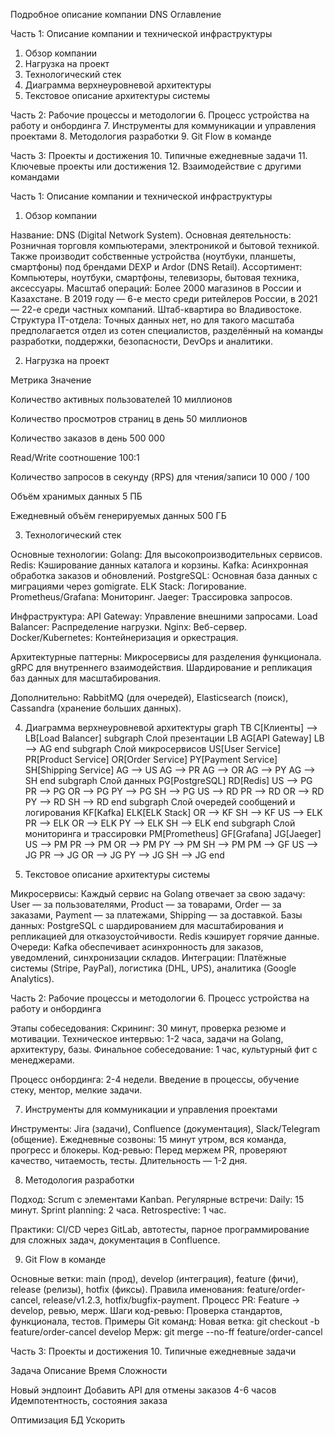 Подробное описание компании DNS
Оглавление

Часть 1: Описание компании и технической инфраструктуры
1. Обзор компании
2. Нагрузка на проект
3. Технологический стек
4. Диаграмма верхнеуровневой архитектуры
5. Текстовое описание архитектуры системы


Часть 2: Рабочие процессы и методологии
6. Процесс устройства на работу и онбординга
7. Инструменты для коммуникации и управления проектами
8. Методология разработки
9. Git Flow в команде


Часть 3: Проекты и достижения
10. Типичные ежедневные задачи
11. Ключевые проекты или достижения
12. Взаимодействие с другими командами



Часть 1: Описание компании и технической инфраструктуры
1. Обзор компании

Название: DNS (Digital Network System).
Основная деятельность: Розничная торговля компьютерами, электроникой и бытовой техникой. Также производит собственные устройства (ноутбуки, планшеты, смартфоны) под брендами DEXP и Ardor (DNS Retail).
Ассортимент: Компьютеры, ноутбуки, смартфоны, телевизоры, бытовая техника, аксессуары.
Масштаб операций: Более 2000 магазинов в России и Казахстане. В 2019 году — 6-е место среди ритейлеров России, в 2021 — 22-е среди частных компаний. Штаб-квартира во Владивостоке.
Структура IT-отдела: Точных данных нет, но для такого масштаба предполагается отдел из сотен специалистов, разделённый на команды разработки, поддержки, безопасности, DevOps и аналитики.

2. Нагрузка на проект



Метрика
Значение



Количество активных пользователей
10 миллионов


Количество просмотров страниц в день
50 миллионов


Количество заказов в день
500 000


Read/Write соотношение
100:1


Количество запросов в секунду (RPS) для чтения/записи
10 000 / 100


Объём хранимых данных
5 ПБ


Ежедневный объём генерируемых данных
500 ГБ


3. Технологический стек

Основные технологии:
Golang: Для высокопроизводительных сервисов.
Redis: Кэширование данных каталога и корзины.
Kafka: Асинхронная обработка заказов и обновлений.
PostgreSQL: Основная база данных с миграциями через gomigrate.
ELK Stack: Логирование.
Prometheus/Grafana: Мониторинг.
Jaeger: Трассировка запросов.


Инфраструктура:
API Gateway: Управление внешними запросами.
Load Balancer: Распределение нагрузки.
Nginx: Веб-сервер.
Docker/Kubernetes: Контейнеризация и оркестрация.


Архитектурные паттерны:
Микросервисы для разделения функционала.
gRPC для внутреннего взаимодействия.
Шардирование и репликация баз данных для масштабирования.


Дополнительно: RabbitMQ (для очередей), Elasticsearch (поиск), Cassandra (хранение больших данных).

4. Диаграмма верхнеуровневой архитектуры
   graph TB
   C[Клиенты] --> LB[Load Balancer]
   subgraph Слой презентации
   LB
   AG[API Gateway]
   LB --> AG
   end
   subgraph Слой микросервисов
   US[User Service]
   PR[Product Service]
   OR[Order Service]
   PY[Payment Service]
   SH[Shipping Service]
   AG --> US
   AG --> PR
   AG --> OR
   AG --> PY
   AG --> SH
   end
   subgraph Слой данных
   PG[PostgreSQL]
   RD[Redis]
   US --> PG
   PR --> PG
   OR --> PG
   PY --> PG
   SH --> PG
   US --> RD
   PR --> RD
   OR --> RD
   PY --> RD
   SH --> RD
   end
   subgraph Слой очередей сообщений и логирования
   KF[Kafka]
   ELK[ELK Stack]
   OR --> KF
   SH --> KF
   US --> ELK
   PR --> ELK
   OR --> ELK
   PY --> ELK
   SH --> ELK
   end
   subgraph Слой мониторинга и трассировки
   PM[Prometheus]
   GF[Grafana]
   JG[Jaeger]
   US --> PM
   PR --> PM
   OR --> PM
   PY --> PM
   SH --> PM
   PM --> GF
   US --> JG
   PR --> JG
   OR --> JG
   PY --> JG
   SH --> JG
   end

5. Текстовое описание архитектуры системы

Микросервисы: Каждый сервис на Golang отвечает за свою задачу: User — за пользователями, Product — за товарами, Order — за заказами, Payment — за платежами, Shipping — за доставкой.
Базы данных: PostgreSQL с шардированием для масштабирования и репликацией для отказоустойчивости. Redis кэширует горячие данные.
Очереди: Kafka обеспечивает асинхронность для заказов, уведомлений, синхронизации складов.
Интеграции: Платёжные системы (Stripe, PayPal), логистика (DHL, UPS), аналитика (Google Analytics).

Часть 2: Рабочие процессы и методологии
6. Процесс устройства на работу и онбординга

Этапы собеседования:
Скрининг: 30 минут, проверка резюме и мотивации.
Техническое интервью: 1-2 часа, задачи на Golang, архитектуру, базы.
Финальное собеседование: 1 час, культурный фит с менеджерами.


Процесс онбординга: 2-4 недели. Введение в процессы, обучение стеку, ментор, мелкие задачи.

7. Инструменты для коммуникации и управления проектами

Инструменты: Jira (задачи), Confluence (документация), Slack/Telegram (общение).
Ежедневные созвоны: 15 минут утром, вся команда, прогресс и блокеры.
Код-ревью: Перед мержем PR, проверяют качество, читаемость, тесты. Длительность — 1-2 дня.

8. Методология разработки

Подход: Scrum с элементами Kanban.
Регулярные встречи:
Daily: 15 минут.
Sprint planning: 2 часа.
Retrospective: 1 час.


Практики: CI/CD через GitLab, автотесты, парное программирование для сложных задач, документация в Confluence.

9. Git Flow в команде

Основные ветки: main (прод), develop (интеграция), feature (фичи), release (релизы), hotfix (фиксы).
Правила именования: feature/order-cancel, release/v1.2.3, hotfix/bugfix-payment.
Процесс PR: Feature -> develop, ревью, мерж.
Шаги код-ревью: Проверка стандартов, функционала, тестов.
Примеры Git команд:
Новая ветка: git checkout -b feature/order-cancel develop
Мерж: git merge --no-ff feature/order-cancel



Часть 3: Проекты и достижения
10. Типичные ежедневные задачи



Задача
Описание
Время
Сложности



Новый эндпоинт
Добавить API для отмены заказов
4-6 часов
Идемпотентность, состояния заказа


Оптимизация БД
Ускорить




